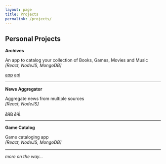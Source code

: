```yaml
---
layout: page
title: Projects
permalink: /projects/
---
```


## Personal Projects

**Archives**

An app to catalog your collection of Books, Games, Movies and Music  
*[React, NodeJS, MongoDB]*

<a href="https://github.com/karthikjag/archives-app" target="_blank">app</a>
<a href="https://github.com/karthikjag/archives-api" target="_blank">api</a>

***


**News Aggregator**

Aggregate news from multiple sources  
*[React, NodeJS]*

<a href="https://github.com/karthikjag/news-aggregator-app" target="_blank">app</a>
<a href="https://github.com/karthikjag/news-aggregator-api" target="_blank">api</a>

***

**Game Catalog**

Game cataloging app  
*[React, NodeJS, MongoDB]*

***

*more on the way...*
